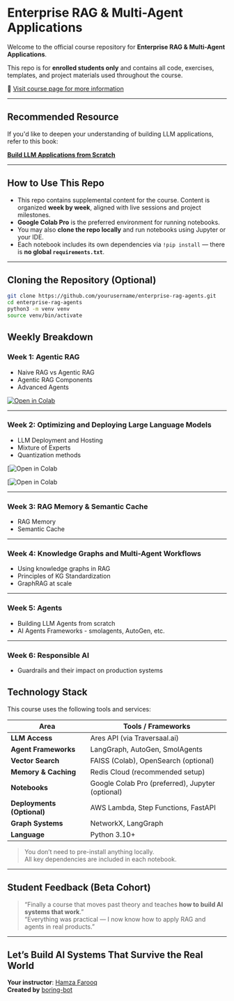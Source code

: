 # Enterprise RAG & Multi-Agent Applications

Welcome to the official course repository for **Enterprise RAG & Multi-Agent Applications**.

This repo is for **enrolled students only** and contains all code, exercises, templates, and project materials used throughout the course.

🔗 [Visit course page for more information](https://maven.com/boring-bot/advanced-llm)

---

## Recommended Resource

If you'd like to deepen your understanding of building LLM applications, refer to this book:

[**Build LLM Applications from Scratch**](https://www.manning.com/books/build-llm-applications-from-scratch)

---

## How to Use This Repo

- This repo contains supplemental content for the course. Content is organized **week by week**, aligned with live sessions and project milestones.
- **Google Colab Pro** is the preferred environment for running notebooks.
- You may also **clone the repo locally** and run notebooks using Jupyter or your IDE.
- Each notebook includes its own dependencies via `!pip install` — there is **no global `requirements.txt`**.

---

## Cloning the Repository (Optional)

```bash
git clone https://github.com/yourusername/enterprise-rag-agents.git
cd enterprise-rag-agents
python3 -m venv venv
source venv/bin/activate
```

## Weekly Breakdown

### Week 1: Agentic RAG

- Naive RAG vs Agentic RAG
- Agentic RAG Components
- Advanced Agents

[![Open in Colab](https://colab.research.google.com/assets/colab-badge.svg)](https://colab.research.google.com/github/hamzafarooq/multi-agent-course/blob/main/Module_1/Agentic_RAG/Agentic_RAG_Notebook.ipynb)

---

### Week 2: Optimizing and Deploying Large Language Models

- LLM Deployment and Hosting
- Mixture of Experts
- Quantization methods

[![Open in Colab](https://colab.research.google.com/github/hamzafarooq/multi-agent-course/blob/main/Module_2/Quantization/TextStreamer_Meta_Llama_3_1_8B_Instruct.ipynb)

[![Open in Colab](https://colab.research.google.com/github/hamzafarooq/multi-agent-course/blob/main/Module_2/Quantization/Bitsnbytes_4bit_Quantization.ipynb)

---

### Week 3: RAG Memory & Semantic Cache

- RAG Memory
- Semantic Cache

---

### Week 4: Knowledge Graphs and Multi-Agent Workflows

- Using knowledge graphs in RAG
- Principles of KG Standardization
- GraphRAG at scale

---

### Week 5: Agents

- Building LLM Agents from scratch
- AI Agents Frameworks - smolagents, AutoGen, etc.

---

### Week 6: Responsible AI

- Guardrails and their impact on production systems


## Technology Stack

This course uses the following tools and services:

| Area                  | Tools / Frameworks                                  |
|-----------------------|------------------------------------------------------|
| **LLM Access**        | Ares API (via Traversaal.ai)                         |
| **Agent Frameworks**  | LangGraph, AutoGen, SmolAgents                       |
| **Vector Search**     | FAISS (Colab), OpenSearch (optional)                |
| **Memory & Caching**  | Redis Cloud (recommended setup)                      |
| **Notebooks**         | Google Colab Pro (preferred), Jupyter (optional)     |
| **Deployments (Optional)** | AWS Lambda, Step Functions, FastAPI            |
| **Graph Systems**     | NetworkX, LangGraph                                  |
| **Language**          | Python 3.10+                                         |

> You don’t need to pre-install anything locally.  
> All key dependencies are included in each notebook.

---

## Student Feedback (Beta Cohort)

> “Finally a course that moves past theory and teaches **how to build AI systems that work**.”  
> “Everything was practical — I now know how to apply RAG and agents in real products.”

---

## Let’s Build AI Systems That Survive the Real World

**Your instructor**: [Hamza Farooq](https://www.linkedin.com/in/hamzafarooq/)  
**Created by** [boring-bot](https://maven.com/boring-bot)
